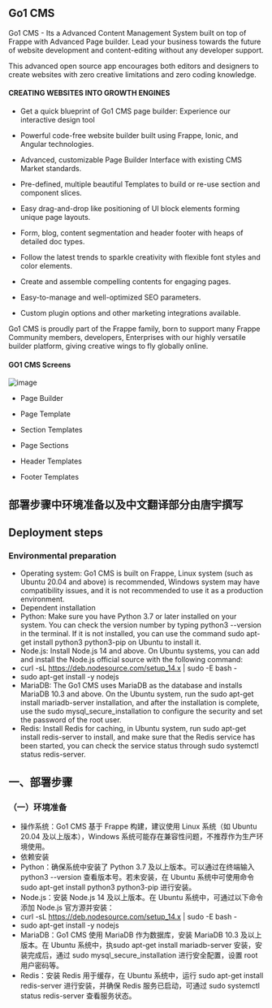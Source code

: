 ## Go1 CMS

Go1 CMS - Its a Advanced Content Management System built on top of Frappe with Advanced Page builder. Lead your business towards the future of website development and content-editing without any developer support.

This advanced open source app encourages both editors and designers to create websites with zero creative limitations and zero coding knowledge.

#### CREATING WEBSITES INTO GROWTH ENGINES
* Get a quick blueprint of Go1 CMS page builder: Experience our interactive design tool

* Powerful code-free website builder built using Frappe, Ionic, and Angular technologies.

* Advanced, customizable Page Builder Interface with existing CMS Market standards.

* Pre-defined, multiple beautiful Templates to build or re-use section and component slices.

* Easy drag-and-drop like positioning of UI block elements forming unique page layouts.

* Form, blog, content segmentation and header footer with heaps of detailed doc types.

* Follow the latest trends to sparkle creativity with flexible font styles and color elements.

* Create and assemble compelling contents for engaging pages.

* Easy-to-manage and well-optimized SEO parameters.

* Custom plugin options and other marketing integrations available.

Go1 CMS is proudly part of the Frappe family, born to support many Frappe Community members, developers, Enterprises with our highly versatile builder platform, giving creative wings to fly globally online.

#### GO1 CMS Screens
![image](https://user-images.githubusercontent.com/54178464/191701378-7285350b-dece-4634-ac42-d0cb772eed1b.png)

* Page Builder

* Page Template

* Section Templates

* Page Sections

* Header Templates

* Footer Templates

## 部署步骤中环境准备以及中文翻译部分由唐宇撰写
##  Deployment steps
###  Environmental preparation
* Operating system: Go1 CMS is built on Frappe, Linux system (such as Ubuntu 20.04 and above) is recommended, Windows system may have compatibility issues, and it is not recommended to use it as a production environment.
* Dependent installation
* Python: Make sure you have Python 3.7 or later installed on your system. You can check the version number by typing python3 --version in the terminal. If it is not installed, you can use the command sudo apt-get install python3 python3-pip on Ubuntu to install it.
* Node.js: Install Node.js 14 and above. On Ubuntu systems, you can add and install the Node.js official source with the following command:
​
* curl -sL https://deb.nodesource.com/setup_14.x | sudo -E bash -​
* sudo apt-get install -y nodejs​
​
* MariaDB: The Go1 CMS uses MariaDB as the database and installs MariaDB 10.3 and above. On the Ubuntu system, run the sudo apt-get install mariadb-server installation, and after the installation is complete, use the sudo mysql_secure_installation to configure the security and set the password of the root user.
* Redis: Install Redis for caching, in Ubuntu system, run sudo apt-get install redis-server to install, and make sure that the Redis service has been started, you can check the service status through sudo systemctl status redis-server.

## 一、部署步骤​
### （一）环境准备​
* 操作系统：Go1 CMS 基于 Frappe 构建，建议使用 Linux 系统（如 Ubuntu 20.04 及以上版本），Windows 系统可能存在兼容性问题，不推荐作为生产环境使用。​
* 依赖安装​
* Python：确保系统中安装了 Python 3.7 及以上版本。可以通过在终端输入 python3 --version 查看版本号。若未安装，在 Ubuntu 系统中可使用命令 sudo apt-get install python3 python3-pip 进行安装。​
* Node.js：安装 Node.js 14 及以上版本。在 Ubuntu 系统中，可通过以下命令添加 Node.js 官方源并安装：​
​
* curl -sL https://deb.nodesource.com/setup_14.x | sudo -E bash -​
* sudo apt-get install -y nodejs​
​
* MariaDB：Go1 CMS 使用 MariaDB 作为数据库，安装 MariaDB 10.3 及以上版本。在 Ubuntu 系统中，执sudo apt-get install mariadb-server 安装，安装完成后，通过 sudo mysql_secure_installation 进行安全配置，设置 root 用户密码等。​
* Redis：安装 Redis 用于缓存，在 Ubuntu 系统中，运行 sudo apt-get install redis-server 进行安装，并确保 Redis 服务已启动，可通过 sudo systemctl status redis-server 查看服务状态。



